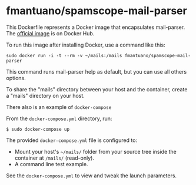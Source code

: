 # fmantuano/spamscope-mail-parser

This Dockerfile represents a Docker image that encapsulates mail-parser. The [official image](https://hub.docker.com/r/fmantuano/spamscope-mail-parser/) is on Docker Hub.

To run this image after installing Docker, use a command like this:

```
sudo docker run -i -t --rm -v ~/mails:/mails fmantuano/spamscope-mail-parser
```

This command runs mail-parser help as default, but you can use all others options.

To share the "mails" directory between your host and the container, create a "mails" directory on your host.

There also is an example of `docker-compose` 

From the `docker-compose.yml` directory, run:

```
$ sudo docker-compose up
```

The provided ```docker-compose.yml``` file is configured to:

 - Mount your host's `~/mails/` folder from your source tree inside the container at `/mails/` (read-only).
 - A command line test example.

See the ```docker-compose.yml``` to view and tweak the launch parameters.

